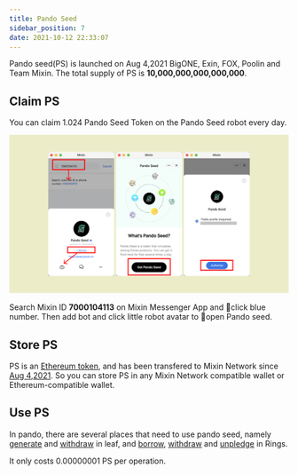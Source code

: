 ```yaml
---
title: Pando Seed
sidebar_position: 7
date: 2021-10-12 22:33:07
---
```


Pando seed(PS) is launched on Aug 4,2021 BigONE, Exin, FOX, Poolin and Team Mixin. The total supply of PS is  **10,000,000,000,000,000**. 

## Claim PS

You can claim 1.024 Pando Seed Token on the Pando Seed robot every day.

![](../assets/pando-seed.png)

Search Mixin ID **7000104113** on Mixin Messenger App and click blue number. Then add bot and click little robot avatar to open Pando seed.

## Store PS

PS is an [Ethereum token](https://etherscan.io/token/0x0e94772146d2e344aa02a976004101bd595c9e66), and has been transfered to Mixin Network since [Aug 4,2021](https://etherscan.io/tx/0x7e179deaf2abd8d3d53e09007791c8e4208932b364f81297c09912e9b750277a). So you can store PS in any Mixin Network compatible wallet or Ethereum-compatible wallet.

## Use PS

In pando, there are several places that need to use pando seed, namely [generate](https://docs.pando.im/docs/leaf/tutorials/generate-more) and [withdraw](https://docs.pando.im/docs/leaf/tutorials/withdraw) in leaf, and [borrow](https://docs.pando.im/docs/rings/tutorials/how-to-borrow), [withdraw](https://docs.pando.im/docs/rings/tutorials/how-to-withdraw) and [unpledge](https://docs.pando.im/docs/rings/tutorials/how-to-unpledge) in Rings.

It only costs 0.00000001 PS per operation.

